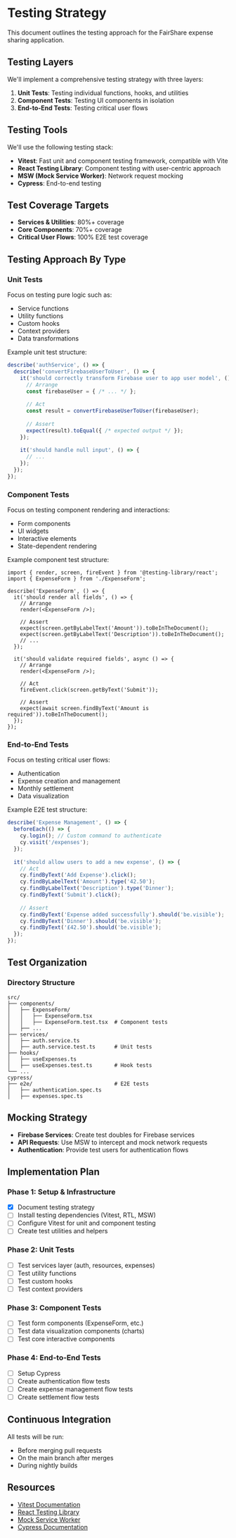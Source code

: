 # Testing Strategy

This document outlines the testing approach for the FairShare expense sharing application.

## Testing Layers

We'll implement a comprehensive testing strategy with three layers:

1. **Unit Tests**: Testing individual functions, hooks, and utilities
2. **Component Tests**: Testing UI components in isolation
3. **End-to-End Tests**: Testing critical user flows

## Testing Tools

We'll use the following testing stack:

- **Vitest**: Fast unit and component testing framework, compatible with Vite
- **React Testing Library**: Component testing with user-centric approach
- **MSW (Mock Service Worker)**: Network request mocking
- **Cypress**: End-to-end testing

## Test Coverage Targets

- **Services & Utilities**: 80%+ coverage
- **Core Components**: 70%+ coverage
- **Critical User Flows**: 100% E2E test coverage

## Testing Approach By Type

### Unit Tests

Focus on testing pure logic such as:
- Service functions
- Utility functions
- Custom hooks
- Context providers
- Data transformations

Example unit test structure:
```ts
describe('authService', () => {
  describe('convertFirebaseUserToUser', () => {
    it('should correctly transform Firebase user to app user model', () => {
      // Arrange
      const firebaseUser = { /* ... */ };
      
      // Act
      const result = convertFirebaseUserToUser(firebaseUser);
      
      // Assert
      expect(result).toEqual({ /* expected output */ });
    });
    
    it('should handle null input', () => {
      // ... 
    });
  });
});
```

### Component Tests

Focus on testing component rendering and interactions:
- Form components
- UI widgets
- Interactive elements
- State-dependent rendering

Example component test structure:
```tsx
import { render, screen, fireEvent } from '@testing-library/react';
import { ExpenseForm } from './ExpenseForm';

describe('ExpenseForm', () => {
  it('should render all fields', () => {
    // Arrange
    render(<ExpenseForm />);
    
    // Assert
    expect(screen.getByLabelText('Amount')).toBeInTheDocument();
    expect(screen.getByLabelText('Description')).toBeInTheDocument();
    // ...
  });
  
  it('should validate required fields', async () => {
    // Arrange
    render(<ExpenseForm />);
    
    // Act
    fireEvent.click(screen.getByText('Submit'));
    
    // Assert
    expect(await screen.findByText('Amount is required')).toBeInTheDocument();
  });
});
```

### End-to-End Tests

Focus on testing critical user flows:
- Authentication
- Expense creation and management
- Monthly settlement
- Data visualization

Example E2E test structure:
```ts
describe('Expense Management', () => {
  beforeEach(() => {
    cy.login(); // Custom command to authenticate
    cy.visit('/expenses');
  });
  
  it('should allow users to add a new expense', () => {
    // Act
    cy.findByText('Add Expense').click();
    cy.findByLabelText('Amount').type('42.50');
    cy.findByLabelText('Description').type('Dinner');
    cy.findByText('Submit').click();
    
    // Assert
    cy.findByText('Expense added successfully').should('be.visible');
    cy.findByText('Dinner').should('be.visible');
    cy.findByText('£42.50').should('be.visible');
  });
});
```

## Test Organization

### Directory Structure

```
src/
├── components/
│   ├── ExpenseForm/
│   │   ├── ExpenseForm.tsx
│   │   ├── ExpenseForm.test.tsx  # Component tests
│   ├── ...
├── services/
│   ├── auth.service.ts
│   ├── auth.service.test.ts      # Unit tests
├── hooks/
│   ├── useExpenses.ts
│   ├── useExpenses.test.ts       # Hook tests
└── ...
cypress/
├── e2e/                          # E2E tests
│   ├── authentication.spec.ts
│   ├── expenses.spec.ts
```

## Mocking Strategy

- **Firebase Services**: Create test doubles for Firebase services
- **API Requests**: Use MSW to intercept and mock network requests
- **Authentication**: Provide test users for authentication flows

## Implementation Plan

### Phase 1: Setup & Infrastructure
- [x] Document testing strategy
- [ ] Install testing dependencies (Vitest, RTL, MSW)
- [ ] Configure Vitest for unit and component testing
- [ ] Create test utilities and helpers

### Phase 2: Unit Tests
- [ ] Test services layer (auth, resources, expenses)
- [ ] Test utility functions
- [ ] Test custom hooks
- [ ] Test context providers

### Phase 3: Component Tests
- [ ] Test form components (ExpenseForm, etc.)
- [ ] Test data visualization components (charts)
- [ ] Test core interactive components

### Phase 4: End-to-End Tests
- [ ] Setup Cypress
- [ ] Create authentication flow tests
- [ ] Create expense management flow tests
- [ ] Create settlement flow tests

## Continuous Integration

All tests will be run:
- Before merging pull requests
- On the main branch after merges
- During nightly builds

## Resources

- [Vitest Documentation](https://vitest.dev/)
- [React Testing Library](https://testing-library.com/docs/react-testing-library/intro/)
- [Mock Service Worker](https://mswjs.io/)
- [Cypress Documentation](https://docs.cypress.io/) 